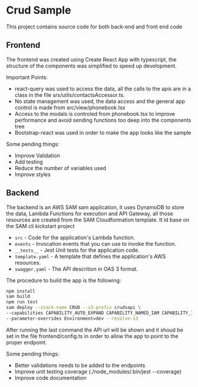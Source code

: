 # Crud Sample

This project contains source code for both back-end and front end code 

## Frontend

The frontend was created using Create React App with typescript, the structure of the components was simplified to speed up development.


Important Points:
- react-query was used to access the data, all the calls to the apis are in a class in the file  srs/utils/contactsAccessor.ts.
- No state management was used, the data access and the general app control is made from src/view/phonebook.tsx 
- Access to the modals is controled from phonebook.tsx to improve performance and avoid sending functions too deep into the components tree
- Bootstrap-react was used in order to make the app looks like the sample

Some pending things:
- Improve Validation
- Add testing
- Reduce the number of variables used
- Improve styles 



## Backend


The backend is an AWS SAM sam application, it uses DynamoDB to store the data, Lambda Functions for 
execution and API Gateway, all those resources are created from the SAM Cloudformation template. It id base on the SAM cli kickstart project

- `src` - Code for the application's Lambda function.
- `events` - Invocation events that you can use to invoke the function.
- `__tests__` - Jest Unit tests for the application code. 
- `template.yaml` - A template that defines the application's AWS resources.
- `swagger.yaml` - The API descrition in OAS 3 format.

The procedure to build the app is the following:
```bash
npm install
sam build
npm run test
sam deploy --stack-name CRUD --s3-prefix crudsapi \ 
--capabilities CAPABILITY_AUTO_EXPAND CAPABILITY_NAMED_IAM CAPABILITY_IAM \
--parameter-overrides Environment=dev --resolve-s3
```

After running the last command the API url will be shown and it shoud be set in the file frontend/config.ts in order to allow the app to point to the proper endpoint.

Some pending things:
- Better validations needs to be added to the endpoints
- Improve unit testing coverage (./node_modules/.bin/jest --coverage)
- Improve code documentation